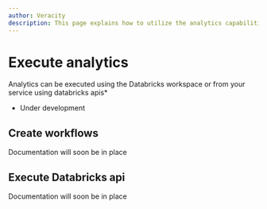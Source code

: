 ```yaml
---
author: Veracity
description: This page explains how to utilize the analytics capabilities
---
```


# Execute analytics

Analytics can be executed using the Databricks workspace or from your service using databricks apis* 

* Under development

## Create workflows

Documentation will soon be in place

## Execute Databricks api

Documentation will soon be in place